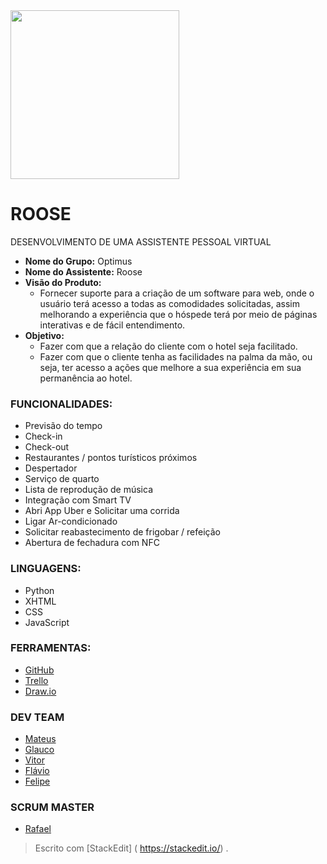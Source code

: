 <img src="https://github.com/mateuscamargo/Roose_App/blob/master/Roose.jpg" width="270px" heigth="270px" align="i">


# ROOSE

DESENVOLVIMENTO DE UMA ASSISTENTE PESSOAL VIRTUAL

- **Nome do Grupo:** Optimus 
- **Nome do Assistente:** Roose
- **Visão do Produto:** 
   - Fornecer suporte para a criação de um software para web, onde o usuário terá acesso a todas as comodidades solicitadas, assim melhorando a experiência que o hóspede terá por meio de páginas interativas e de fácil entendimento.
- **Objetivo:**
  - Fazer com que a relação do cliente com o
hotel seja facilitado. 
  - Fazer com que o cliente tenha as facilidades
na palma da mão, ou seja, ter acesso a ações
que melhore a sua experiência em sua permanência ao hotel.

 ### FUNCIONALIDADES:
 - Previsão do tempo
 - Check-in
 - Check-out
 - Restaurantes / pontos turísticos próximos
 - Despertador
 - Serviço de quarto
 - Lista de reprodução de música
 - Integração com Smart TV
 - Abri App Uber e Solicitar uma corrida
 - Ligar Ar-condicionado
 - Solicitar reabastecimento de frigobar / refeição
 - Abertura de fechadura com NFC
 
### LINGUAGENS:
- Python
- XHTML
- CSS
- JavaScript

### FERRAMENTAS:
- [GitHub](https://github.com/mateuscamargo/Roose_App)
- [Trello](https://trello.com/b/oUfxIrLz/app-roose)
- [Draw.io](https://draw.io)

### DEV TEAM
- [Mateus](https://github.com/mateuscamargo)
- [Glauco](github.com/RafaelRCLima)
- [Vitor](https://github.com/assenvitor)
- [Flávio]()
- [Felipe]()
 
### SCRUM MASTER

- [Rafael]()






> Escrito com [StackEdit] ( https://stackedit.io/) .
<!--stackedit_data:
eyJoaXN0b3J5IjpbLTEyODY4ODc5NTIsMzc3ODU4OTcwLDEyND
MwODIxODksLTI3MzQwNjAzOSw2MDMwMzMyMzQsMTI2NjEzMDM5
NCw0MTMwNTE2NzksMjA3MTYwNzQ0OSwxMjI3MTQxMjg2LC00OT
g3NzM5ODksMTIzMjE4MzYwMV19
-->